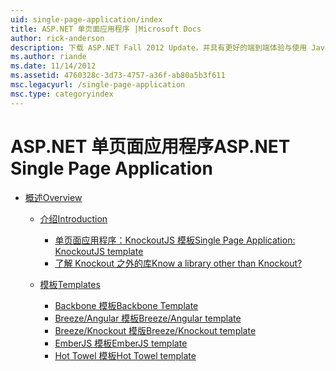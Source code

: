 ```yaml
---
uid: single-page-application/index
title: ASP.NET 单页面应用程序 |Microsoft Docs
author: rick-anderson
description: 下载 ASP.NET Fall 2012 Update，并具有更好的端到端体验与使用 JavaScrip 的重要客户端交互构建应用程序...
ms.author: riande
ms.date: 11/14/2012
ms.assetid: 4760328c-3d73-4757-a36f-ab80a5b3f611
msc.legacyurl: /single-page-application
msc.type: categoryindex
---
```

<a name="aspnet-single-page-application"></a><span data-ttu-id="57a7f-103">ASP.NET 单页面应用程序</span><span class="sxs-lookup"><span data-stu-id="57a7f-103">ASP.NET Single Page Application</span></span>
====================
- [<span data-ttu-id="57a7f-104">概述</span><span class="sxs-lookup"><span data-stu-id="57a7f-104">Overview</span></span>](overview/index.md)

    - [<span data-ttu-id="57a7f-105">介绍</span><span class="sxs-lookup"><span data-stu-id="57a7f-105">Introduction</span></span>](overview/introduction/index.md)

        - [<span data-ttu-id="57a7f-106">单页面应用程序：KnockoutJS 模板</span><span class="sxs-lookup"><span data-stu-id="57a7f-106">Single Page Application: KnockoutJS template</span></span>](overview/introduction/knockoutjs-template.md)
        - [<span data-ttu-id="57a7f-107">了解 Knockout 之外的库</span><span class="sxs-lookup"><span data-stu-id="57a7f-107">Know a library other than Knockout?</span></span>](overview/introduction/other-libraries.md)
    - [<span data-ttu-id="57a7f-108">模板</span><span class="sxs-lookup"><span data-stu-id="57a7f-108">Templates</span></span>](overview/templates/index.md)

        - [<span data-ttu-id="57a7f-109">Backbone 模板</span><span class="sxs-lookup"><span data-stu-id="57a7f-109">Backbone Template</span></span>](overview/templates/backbonejs-template.md)
        - [<span data-ttu-id="57a7f-110">Breeze/Angular 模板</span><span class="sxs-lookup"><span data-stu-id="57a7f-110">Breeze/Angular template</span></span>](overview/templates/breezeangular-template.md)
        - [<span data-ttu-id="57a7f-111">Breeze/Knockout 模版</span><span class="sxs-lookup"><span data-stu-id="57a7f-111">Breeze/Knockout template</span></span>](overview/templates/breezeknockout-template.md)
        - [<span data-ttu-id="57a7f-112">EmberJS 模板</span><span class="sxs-lookup"><span data-stu-id="57a7f-112">EmberJS template</span></span>](overview/templates/emberjs-template.md)
        - [<span data-ttu-id="57a7f-113">Hot Towel 模板</span><span class="sxs-lookup"><span data-stu-id="57a7f-113">Hot Towel template</span></span>](overview/templates/hottowel-template.md)
